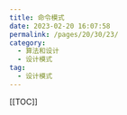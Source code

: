 ```yaml
---
title: 命令模式
date: 2023-02-20 16:07:58
permalink: /pages/20/30/23/
category: 
  - 算法和设计
  - 设计模式
tag: 
  - 设计模式
---
```


<!-- more -->
[[TOC]]

